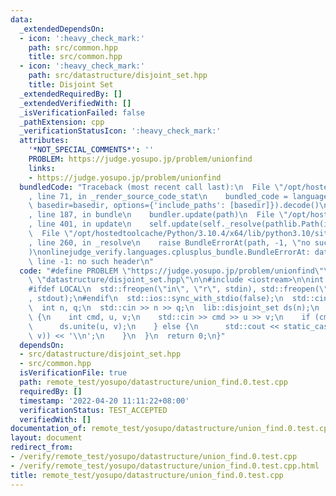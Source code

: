 ```yaml
---
data:
  _extendedDependsOn:
  - icon: ':heavy_check_mark:'
    path: src/common.hpp
    title: src/common.hpp
  - icon: ':heavy_check_mark:'
    path: src/datastructure/disjoint_set.hpp
    title: Disjoint Set
  _extendedRequiredBy: []
  _extendedVerifiedWith: []
  _isVerificationFailed: false
  _pathExtension: cpp
  _verificationStatusIcon: ':heavy_check_mark:'
  attributes:
    '*NOT_SPECIAL_COMMENTS*': ''
    PROBLEM: https://judge.yosupo.jp/problem/unionfind
    links:
    - https://judge.yosupo.jp/problem/unionfind
  bundledCode: "Traceback (most recent call last):\n  File \"/opt/hostedtoolcache/Python/3.10.4/x64/lib/python3.10/site-packages/onlinejudge_verify/documentation/build.py\"\
    , line 71, in _render_source_code_stat\n    bundled_code = language.bundle(stat.path,\
    \ basedir=basedir, options={'include_paths': [basedir]}).decode()\n  File \"/opt/hostedtoolcache/Python/3.10.4/x64/lib/python3.10/site-packages/onlinejudge_verify/languages/cplusplus.py\"\
    , line 187, in bundle\n    bundler.update(path)\n  File \"/opt/hostedtoolcache/Python/3.10.4/x64/lib/python3.10/site-packages/onlinejudge_verify/languages/cplusplus_bundle.py\"\
    , line 401, in update\n    self.update(self._resolve(pathlib.Path(included), included_from=path))\n\
    \  File \"/opt/hostedtoolcache/Python/3.10.4/x64/lib/python3.10/site-packages/onlinejudge_verify/languages/cplusplus_bundle.py\"\
    , line 260, in _resolve\n    raise BundleErrorAt(path, -1, \"no such header\"\
    )\nonlinejudge_verify.languages.cplusplus_bundle.BundleErrorAt: datastructure/disjoint_set.hpp:\
    \ line -1: no such header\n"
  code: "#define PROBLEM \"https://judge.yosupo.jp/problem/unionfind\"\n\n#include\
    \ \"datastructure/disjoint_set.hpp\"\n\n#include <iostream>\n\nint main() {\n\
    #ifdef LOCAL\n  std::freopen(\"in\", \"r\", stdin), std::freopen(\"out\", \"w\"\
    , stdout);\n#endif\n  std::ios::sync_with_stdio(false);\n  std::cin.tie(nullptr);\n\
    \  int n, q;\n  std::cin >> n >> q;\n  lib::disjoint_set ds(n);\n  while (q--)\
    \ {\n    int cmd, u, v;\n    std::cin >> cmd >> u >> v;\n    if (cmd == 0) {\n\
    \      ds.unite(u, v);\n    } else {\n      std::cout << static_cast<int>(ds.is_same(u,\
    \ v)) << '\\n';\n    }\n  }\n  return 0;\n}"
  dependsOn:
  - src/datastructure/disjoint_set.hpp
  - src/common.hpp
  isVerificationFile: true
  path: remote_test/yosupo/datastructure/union_find.0.test.cpp
  requiredBy: []
  timestamp: '2022-04-20 11:11:22+08:00'
  verificationStatus: TEST_ACCEPTED
  verifiedWith: []
documentation_of: remote_test/yosupo/datastructure/union_find.0.test.cpp
layout: document
redirect_from:
- /verify/remote_test/yosupo/datastructure/union_find.0.test.cpp
- /verify/remote_test/yosupo/datastructure/union_find.0.test.cpp.html
title: remote_test/yosupo/datastructure/union_find.0.test.cpp
---
```

